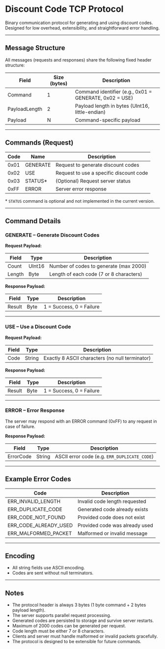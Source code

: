 ﻿# Discount Code TCP Protocol

Binary communication protocol for generating and using discount codes.  
Designed for low overhead, extensibility, and straightforward error handling.

---

## Message Structure

All messages (requests and responses) share the following fixed header structure:

| Field         | Size (bytes) | Description                           |
|---------------|--------------|-------------------------------------|
| Command       | 1            | Command identifier (e.g., 0x01 = GENERATE, 0x02 = USE) |
| PayloadLength | 2            | Payload length in bytes (UInt16, little-endian)         |
| Payload       | N            | Command-specific payload                                   |

---

## Commands (Request)

| Code | Name     | Description                  |
|-------|----------|------------------------------|
| 0x01  | GENERATE | Request to generate discount codes |
| 0x02  | USE      | Request to use a specific discount code |
| 0x03  | STATUS*  | (Optional) Request server status |
| 0xFF  | ERROR    | Server error response |

\* `STATUS` command is optional and not implemented in the current version.

---

## Command Details

### GENERATE – Generate Discount Codes

**Request Payload:**

| Field  | Type   | Description                  |
|--------|--------|------------------------------|
| Count  | UInt16 | Number of codes to generate (max 2000) |
| Length | Byte   | Length of each code (7 or 8 characters) |

**Response Payload:**

| Field  | Type | Description       |
|--------|------|-------------------|
| Result | Byte | 1 = Success, 0 = Failure |

---

### USE – Use a Discount Code

**Request Payload:**

| Field | Type   | Description                          |
|-------|--------|------------------------------------|
| Code  | String | Exactly 8 ASCII characters (no null terminator) |

**Response Payload:**

| Field  | Type | Description       |
|--------|------|-------------------|
| Result | Byte | 1 = Success, 0 = Failure |

---

### ERROR – Error Response

The server may respond with an ERROR command (0xFF) to any request in case of failure.

**Response Payload:**

| Field     | Type   | Description               |
|-----------|--------|---------------------------|
| ErrorCode | String | ASCII error code (e.g. `ERR_DUPLICATE_CODE`) |

---

## Example Error Codes

| Code                 | Description                        |
|----------------------|----------------------------------|
| ERR_INVALID_LENGTH   | Invalid code length requested     |
| ERR_DUPLICATE_CODE   | Generated code already exists     |
| ERR_CODE_NOT_FOUND   | Provided code does not exist      |
| ERR_CODE_ALREADY_USED| Provided code was already used    |
| ERR_MALFORMED_PACKET | Malformed or invalid message      |

---

## Encoding

- All string fields use ASCII encoding.
- Codes are sent without null terminators.

---

## Notes

- The protocol header is always 3 bytes (1 byte command + 2 bytes payload length).
- The server supports parallel request processing.
- Generated codes are persisted to storage and survive server restarts.
- Maximum of 2000 codes can be generated per request.
- Code length must be either 7 or 8 characters.
- Clients and server must handle malformed or invalid packets gracefully.
- The protocol is designed to be extensible for future commands.